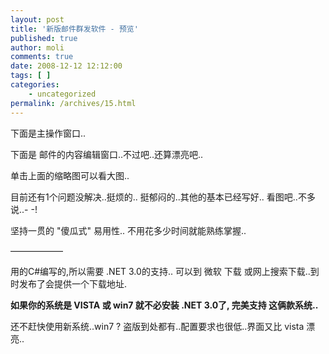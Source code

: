 ```yaml
---
layout: post
title: '新版邮件群发软件 - 预览'
published: true
author: moli
comments: true
date: 2008-12-12 12:12:00
tags: [ ]
categories:
    - uncategorized
permalink: /archives/15.html
---
```

下面是主操作窗口..



下面是 邮件的内容编辑窗口..不过吧..还算漂亮吧..

 单击上面的缩略图可以看大图..

目前还有1个问题没解决..挺烦的.. 挺郁闷的..其他的基本已经写好.. 看图吧..不多说..- -!

坚持一贯的 "傻瓜式" 易用性.. 不用花多少时间就能熟练掌握..

&#8212;&#8212;&#8212;&#8212;&#8212;&#8212;

用的C#编写的,所以需要 .NET 3.0的支持.. 可以到 微软 下载 或网上搜索下载..到时发布了会提供一个下载地址.

**如果你的系统是 VISTA 或 win7 就不必安装 .NET 3.0了, 完美支持 这俩款系统..**

还不赶快使用新系统..win7 ? 盗版到处都有..配置要求也很低..界面又比 vista 漂亮..